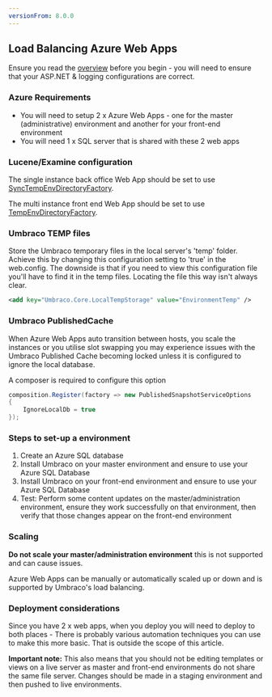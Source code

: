 ```yaml
---
versionFrom: 8.0.0
---
```


## Load Balancing Azure Web Apps

Ensure you read the [overview](index.md) before you begin - you will need to ensure that your ASP.NET & logging configurations are correct.

### Azure Requirements

* You will need to setup 2 x Azure Web Apps - one for the master (administrative) environment and another for your front-end environment
* You will need 1 x SQL server that is shared with these 2 web apps

### Lucene/Examine configuration

The single instance back office Web App should be set to use [SyncTempEnvDirectoryFactory](file-system-replication.md#examine-directory-factory-options).

The multi instance front end Web App should be set to use [TempEnvDirectoryFactory](file-system-replication.md#examine-directory-factory-options).

### Umbraco TEMP files

Store the Umbraco temporary files in the local server's 'temp' folder. Achieve this by changing this configuration setting to 'true' in the web.config. The downside is that if you need to view this configuration file you'll have to find it in the temp files. Locating the file this way isn't always clear.
			
```xml
<add key="Umbraco.Core.LocalTempStorage" value="EnvironmentTemp" />
```

### Umbraco PublishedCache

When Azure Web Apps auto transition between hosts, you scale the instances or you utilise slot swapping you may experience issues with the Umbraco Published Cache becoming locked unless it is configured to ignore the local database. 

A composer is required to configure this option

```csharp
composition.Register(factory => new PublishedSnapshotServiceOptions
{
    IgnoreLocalDb = true
});
```

### Steps to set-up a environment

1. Create an Azure SQL database
2. Install Umbraco on your master environment and ensure to use your Azure SQL Database
3. Install Umbraco on your front-end environment and ensure to use your Azure SQL Database
4. Test: Perform some content updates on the master/administration environment, ensure they work successfully on that environment, then verify that those changes appear on the front-end environment

### Scaling

**Do not scale your master/administration environment** this is not supported and can cause issues.

Azure Web Apps can be manually or automatically scaled up or down and is supported by Umbraco's load balancing.

### Deployment considerations

Since you have 2 x web apps, when you deploy you will need to deploy to both places - There is probably various automation techniques you can use to make this more basic. That is outside the scope of this article.

**Important note:** This also means that you should not be editing templates or views on a live server as master and front-end environments do not share the same file server. Changes should be made in a staging environment and then pushed to live environments.
